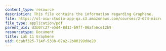 ```yaml
---
content_type: resource
description: This file contains the information regarding Graphene.
file: https://ol-ocw-studio-app-qa.s3.amazonaws.com/courses/2-674-micro-nano-engineering-laboratory-spring-2016/6cabf325714f538b02a22b80199d8e20_MIT2_674S16_LabNote11.pdf
file_type: application/pdf
parent_uid: d3b07c27-e5d4-8d13-b9ff-06afa6ce12b9
resourcetype: Document
title: Lab 11 Graphene
uid: 6cabf325-714f-538b-02a2-2b80199d8e20
---
```

